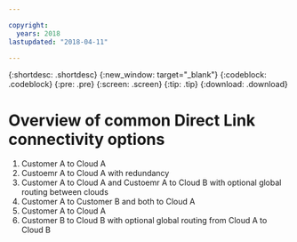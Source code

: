 ```yaml
---

copyright:
  years: 2018
lastupdated: "2018-04-11"

---
```


{:shortdesc: .shortdesc}
{:new_window: target="_blank"}
{:codeblock: .codeblock}
{:pre: .pre}
{:screen: .screen}
{:tip: .tip}
{:download: .download}

# Overview of common Direct Link connectivity options

1. Customer A to Cloud A
2. Custoemr A to Cloud A with redundancy
3. Customer A to Cloud A and Custoemr A to Cloud B with optional global routing between clouds
4. Customer A to Customer B and both to Cloud A
5. Customer A to Cloud A
6. Customer B to Cloud B with optional global routing from Cloud A to Cloud B
